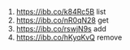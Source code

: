 1. https://ibb.co/k84Rc5B list
2. https://ibb.co/nR0qN28 get
3. https://ibb.co/rswjN9s add
4. https://ibb.co/hKyqKvQ remove
